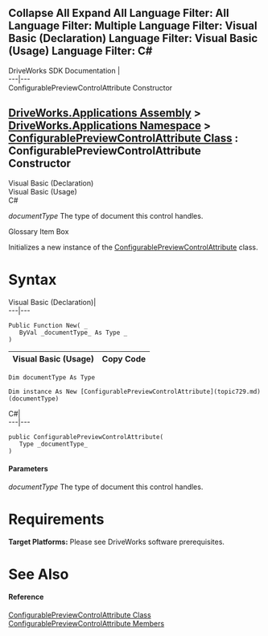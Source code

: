 Collapse All Expand All Language Filter: All  Language Filter: Multiple  Language Filter: Visual Basic (Declaration) Language Filter: Visual Basic (Usage) Language Filter: C#  
---  
DriveWorks SDK Documentation  |   
---|---  
ConfigurablePreviewControlAttribute Constructor   
  
[DriveWorks.Applications Assembly](topic13.md) > [DriveWorks.Applications Namespace](topic16.md) > [ConfigurablePreviewControlAttribute Class](topic729.md) : ConfigurablePreviewControlAttribute Constructor  
---  
  
Visual Basic (Declaration)    
Visual Basic (Usage)    
C# 

_documentType_
    The type of document this control handles.

Glossary Item Box

Initializes a new instance of the [ConfigurablePreviewControlAttribute](topic729.md) class. 

# Syntax

Visual Basic (Declaration)|   
---|---  
      
    
    Public Function New( _
       ByVal _documentType_ As Type _
    )  
  
Visual Basic (Usage)| Copy Code  
---|---  
      
    
    Dim documentType As Type
     
    Dim instance As New [ConfigurablePreviewControlAttribute](topic729.md)(documentType)  
  
C#|   
---|---  
      
    
    public ConfigurablePreviewControlAttribute( 
       Type _documentType_
    )  
  
#### Parameters

 _documentType_
    The type of document this control handles.

# Requirements

**Target Platforms:** Please see DriveWorks software prerequisites.

# See Also

#### Reference

[ConfigurablePreviewControlAttribute Class](topic729.md)   
[ConfigurablePreviewControlAttribute Members](topic730.md)



